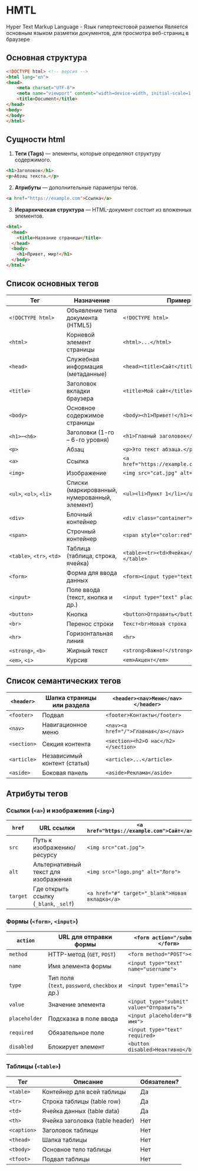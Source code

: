# HMTL
Hyper Text Markup Language - Язык гипертекстовой разметки
Является основным языком разметки документов, для просмотра веб-страниц в браузере

## Основная структура

```html
<!DOCTYPE html> <!-- версия -->
<html lang="en">
<head>
    <meta charset="UTF-8">
    <meta name="viewport" content="width=device-width, initial-scale=1.0">
    <title>Document</title>
</head>
<body>
</body>
</html>
```

## Сущности html

1. **Теги (Tags)** — элементы, которые определяют структуру содержимого.
```html
<h1>Заголовок</h1>  
<p>Абзац текста.</p>
```

2. **Атрибуты** — дополнительные параметры тегов.

```html
<a href="https://example.com">Ссылка</a>
```

3. **Иерархическая структура** — HTML-документ состоит из вложенных элементов.
```html
<html>
  <head>
    <title>Название страницы</title>
  </head>
  <body>
    <h1>Привет, мир!</h1>
  </body>
</html>
```

## Список основных тегов
| **Тег**                   | **Назначение**                                | **Пример**                                 |
| ------------------------- | --------------------------------------------- | ------------------------------------------ |
| `<!DOCTYPE html>`         | Объявление типа документа (HTML5)             | `<!DOCTYPE html>`                          |
| `<html>`                  | Корневой элемент страницы                     | `<html>...</html>`                         |
| `<head>`                  | Служебная информация (метаданные)             | `<head><title>Сайт</title></head>`         |
| `<title>`                 | Заголовок вкладки браузера                    | `<title>Мой сайт</title>`                  |
| `<body>`                  | Основное содержимое страницы                  | `<body><h1>Привет!</h1></body>`            |
| `<h1>`–`<h6>`             | Заголовки (1-го – 6-го уровня)                | `<h1>Главный заголовок</h1>`               |
| `<p>`                     | Абзац                                         | `<p>Это текст абзаца.</p>`                 |
| `<a>`                     | Ссылка                                        | `<a href="https://example.com">Пример</a>` |
| `<img>`                   | Изображение                                   | `<img src="cat.jpg" alt="Кот">`            |
| `<ul>`, `<ol>`, `<li>`    | Списки (маркированный, нумерованный, элемент) | `<ul><li>Пункт 1</li></ul>`                |
| `<div>`                   | Блочный контейнер                             | `<div class="container">...</div>`         |
| `<span>`                  | Строчный контейнер                            | `<span style="color:red">Текст</span>`     |
| `<table>`, `<tr>`, `<td>` | Таблица (таблица, строка, ячейка)             | `<table><tr><td>Ячейка</td></tr></table>`  |
| `<form>`                  | Форма для ввода данных                        | `<form><input type="text"></form>`         |
| `<input>`                 | Поле ввода (текст, кнопка и др.)              | `<input type="text" placeholder="Имя">`    |
| `<button>`                | Кнопка                                        | `<button>Отправить</button>`               |
| `<br>`                    | Перенос строки                                | `Текст<br>Новая строка`                    |
| `<hr>`                    | Горизонтальная линия                          | `<hr>`                                     |
| `<strong>`, `<b>`         | Жирный текст                                  | `<strong>Важно!</strong>`                  |
| `<em>`, `<i>`             | Курсив                                        | `<em>Акцент</em>`                          |

## Список семантических тегов

| `<header>`  | Шапка страницы или раздела   | `<header><nav>Меню</nav></header>`   |
| ----------- | ---------------------------- | ------------------------------------ |
| `<footer>`  | Подвал                       | `<footer>Контакты</footer>`          |
| `<nav>`     | Навигационное меню           | `<nav><a href="/">Главная</a></nav>` |
| `<section>` | Секция контента              | `<section><h2>О нас</h2></section>`  |
| `<article>` | Независимый контент (статья) | `<article>...</article>`             |
| `<aside>`   | Боковая панель               | `<aside>Реклама</aside>`             |

## Атрибуты тегов
### **Ссылки (`<a>`) и изображения (`<img>`)**

| `href`   | URL ссылки                             | `<a href="https://example.com">Сайт</a>`        |
| -------- | -------------------------------------- | ----------------------------------------------- |
| `src`    | Путь к изображению/ресурсу             | `<img src="cat.jpg">`                           |
| `alt`    | Альтернативный текст для изображения   | `<img src="logo.png" alt="Лого">`               |
| `target` | Где открыть ссылку (`_blank`, `_self`) | `<a href="#" target="_blank">Новая вкладка</a>` |
### **Формы (`<form>`, `<input>`)**
| `action`      | URL для отправки формы                          | `<form action="/submit"></form>`          |
| ------------- | ----------------------------------------------- | ----------------------------------------- |
| `method`      | HTTP-метод (`GET`, `POST`)                      | `<form method="POST"></form>`             |
| `name`        | Имя элемента формы                              | `<input type="text" name="username">`     |
| `type`        | Тип поля (`text`, `password`, `checkbox` и др.) | `<input type="email">`                    |
| `value`       | Значение элемента                               | `<input type="submit" value="Отправить">` |
| `placeholder` | Подсказка в поле ввода                          | `<input placeholder="Введите имя">`       |
| `required`    | Обязательное поле                               | `<input type="text" required>`            |
| `disabled`    | Блокирует элемент                               | `<button disabled>Неактивно</button>`     |
### **Таблицы (`<table>`)**

|Тег|Описание|Обязателен?|
|---|---|---|
|`<table>`|Контейнер для всей таблицы|Да|
|`<tr>`|Строка таблицы (table row)|Да|
|`<td>`|Ячейка данных (table data)|Да|
|`<th>`|Ячейка заголовка (table header)|Нет|
|`<caption>`|Заголовок таблицы|Нет|
|`<thead>`|Шапка таблицы|Нет|
|`<tbody>`|Основное тело таблицы|Нет|
|`<tfoot>`|Подвал таблицы|Нет|
